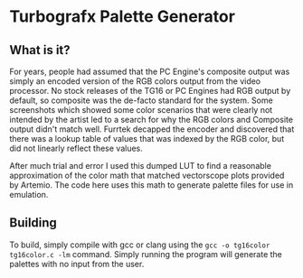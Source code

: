 ﻿# Turbografx Palette Generator

## What is it?
For years, people had assumed that the PC Engine's composite output was simply an encoded version of the RGB colors output from the video processor. No stock releases of the TG16 or PC Engines had RGB output by default, so composite was the de-facto standard for the system. Some screenshots which showed some color scenarios that were clearly not intended by the artist led to a search for why the RGB colors and Composite output didn't match well. Furrtek decapped the encoder and discovered that there was a lookup table of values that was indexed by the RGB color, but did not linearly reflect these values.

After much trial and error I used this dumped LUT to find a reasonable approximation of the color math that matched vectorscope plots provided by Artemio. The code here uses this math to generate palette files for use in emulation.

## Building
To build, simply compile with gcc or clang using the `gcc -o tg16color tg16color.c -lm` command. Simply running the program will generate the palettes with no input from the user.
